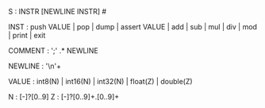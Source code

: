 S        : INSTR [NEWLINE INSTR] #

INST     : push VALUE
         | pop
	     | dump
	     | assert VALUE
		 | add
		 | sub
		 | mul
		 | div
		 | mod
		 | print
		 | exit

COMMENT  : ';' .* NEWLINE

NEWLINE  : '\n'+

VALUE    : int8(N)
         | int16(N)
		 | int32(N)
		 | float(Z)
		 | double(Z)

N        : [-]?[0..9]
Z        : [-]?[0..9]+.[0..9]+
